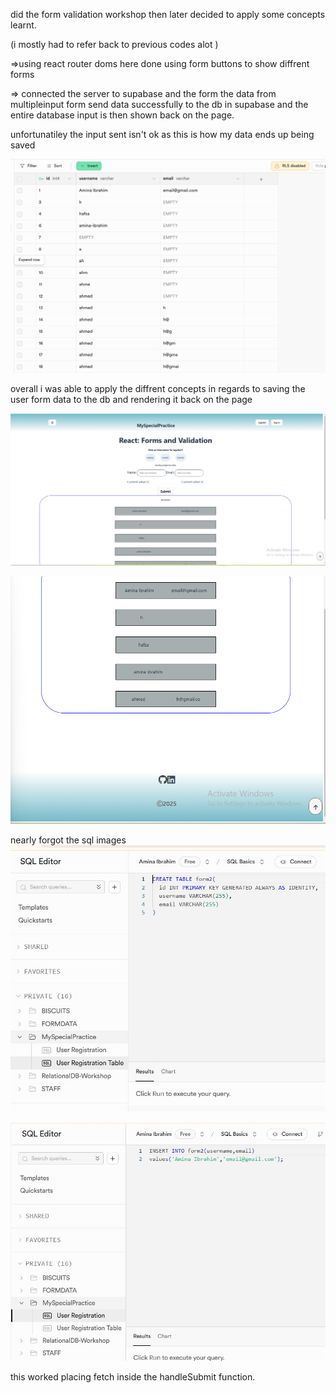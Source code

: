 did the form validation workshop then later decided to apply some concepts learnt.

(i mostly had to refer back to previous codes alot )

=>using react router doms here done using form buttons to show diffrent forms

=> connected the server to supabase and the form the data from multipleinput form send data successfully to the db in supabase and the entire database input is then shown back on the page.

unfortunatiley the input sent isn't ok as this is how my data ends up being saved

![alt text](dbImage.png)

overall i was able to apply the diffrent concepts in regards to saving the user form data to the db and rendering it back on the page

![alt text](image.png)

![alt text](image-1.png)

nearly forgot the sql images
![alt text](form2.jpg)

![alt text](form2insert.jpg)

<!-- i just thought of it maybe i should put the fetch inside the handle submit function this then eleminates the issue i have of how it data was being saved in the db. ill do that tomorrow 😴  --> this worked placing fetch inside the handleSubmit function.
